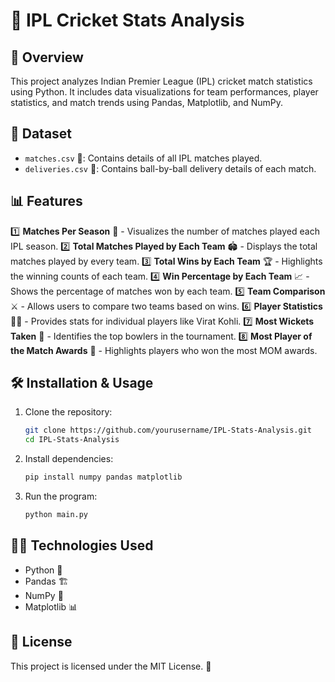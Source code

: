 # 🏏 IPL Cricket Stats Analysis

## 📌 Overview
This project analyzes Indian Premier League (IPL) cricket match statistics using Python. It includes data visualizations for team performances, player statistics, and match trends using Pandas, Matplotlib, and NumPy.

## 📂 Dataset
- `matches.csv` 📄: Contains details of all IPL matches played.
- `deliveries.csv` 📄: Contains ball-by-ball delivery details of each match.

## 📊 Features
1️⃣ **Matches Per Season** 📅 - Visualizes the number of matches played each IPL season.
2️⃣ **Total Matches Played by Each Team** 🏟️ - Displays the total matches played by every team.
3️⃣ **Total Wins by Each Team** 🏆 - Highlights the winning counts of each team.
4️⃣ **Win Percentage by Each Team** 📈 - Shows the percentage of matches won by each team. 
5️⃣ **Team Comparison** ⚔️ - Allows users to compare two teams based on wins.
6️⃣ **Player Statistics** 👨‍🏏 - Provides stats for individual players like Virat Kohli.
7️⃣ **Most Wickets Taken** 🎯 - Identifies the top bowlers in the tournament.
8️⃣ **Most Player of the Match Awards** 🏅 - Highlights players who won the most MOM awards.

## 🛠️ Installation & Usage
1. Clone the repository:
   ```sh
   git clone https://github.com/yourusername/IPL-Stats-Analysis.git
   cd IPL-Stats-Analysis
   ```
2. Install dependencies:
   ```sh
   pip install numpy pandas matplotlib
   ```
3. Run the program:
   ```sh
   python main.py
   ```

## 👨‍💻 Technologies Used
- Python 🐍
- Pandas 🏗️
- NumPy 🔢
- Matplotlib 📊

## 📜 License
This project is licensed under the MIT License. 📄



